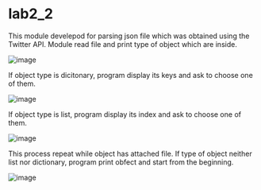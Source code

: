 # lab2_2
This module develepod for parsing json file which was obtained using the Twitter API.
Module read file and print type of object which are inside.

![image](https://user-images.githubusercontent.com/93734464/154741497-b1715617-cd87-47fe-a63f-c6809767524c.png)


If object type is dicitonary, program display its keys and ask to choose one of them.

![image](https://user-images.githubusercontent.com/93734464/154742711-7510ad8d-ec10-4be2-a79f-aadc35a7709d.png)

If object type is list, program display its index and ask to choose one of them.

![image](https://user-images.githubusercontent.com/93734464/154742838-9d23336c-bcf9-4743-9cc0-4390cc605ee9.png)

This process repeat while object has attached file.
If type of object neither list nor dictionary, program print obfect and start from the beginning.

![image](https://user-images.githubusercontent.com/93734464/154744239-aa2fafad-1c2a-49e5-909f-f67a5ec7bef0.png)

